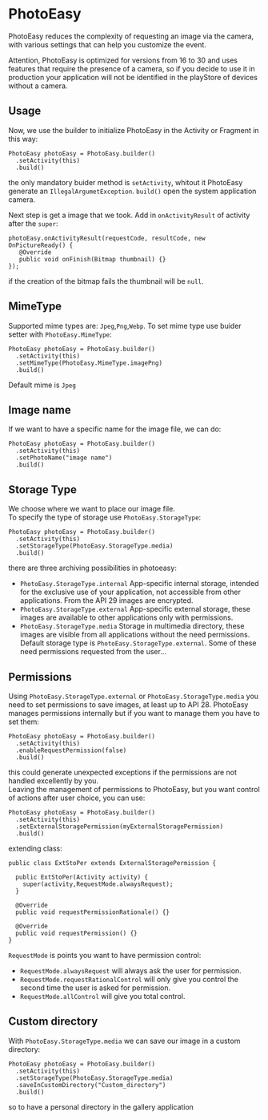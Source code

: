 # PhotoEasy
PhotoEasy reduces the complexity of requesting an image via the camera, with various settings that can help you customize the event.

Attention, PhotoEasy is optimized for versions from 16 to 30 and uses features that require the presence of a camera, so if you decide to use it in production your application will not be identified in the playStore of devices without a camera.

## Usage
Now, we use the builder to initialize PhotoEasy in the Activity or Fragment in this way:
```
PhotoEasy photoEasy = PhotoEasy.builder()
  .setActivity(this)
  .build()
```
the only mandatory buider method is `setActivity`, whitout it PhotoEasy generate an `IllegalArgumetException`.
`build()` open the system application camera.

Next step is get a image that we took. Add in `onActivityResult` of activity after the `super`:
```
photoEasy.onActivityResult(requestCode, resultCode, new OnPictureReady() {
   @Override
   public void onFinish(Bitmap thumbnail) {}
});
```
if the creation of the bitmap fails the thumbnail will be `null`.

## MimeType
Supported mime types are: `Jpeg`,`Png`,`Webp`.
To set mime type use buider setter with `PhotoEasy.MimeType`:
```
PhotoEasy photoEasy = PhotoEasy.builder()
  .setActivity(this)
  .setMimeType(PhotoEasy.MimeType.imagePng)
  .build()
```
Default mime is `Jpeg`

## Image name
If we want to have a specific name for the image file, we can do:
```
PhotoEasy photoEasy = PhotoEasy.builder()
  .setActivity(this)
  .setPhotoName("image name")
  .build()
```

## Storage Type
We choose where we want to place our image file.</br>
To specify the type of storage use `PhotoEasy.StorageType`:
```
PhotoEasy photoEasy = PhotoEasy.builder()
  .setActivity(this)
  .setStorageType(PhotoEasy.StorageType.media)
  .build()
```
there are three archiving possibilities in photoeasy:
- `PhotoEasy.StorageType.internal` App-specific internal storage, intended for the exclusive use of your application, not accessible from other applications. From the API 29 images are encrypted.
- `PhotoEasy.StorageType.external` App-specific external storage, these images are available to other applications only with permissions.
- `PhotoEasy.StorageType.media` Storage in multimedia directory, these images are visible from all applications without the need permissions.
Default storage type is `PhotoEasy.StorageType.external`.
Some of these need permissions requested from the user...

## Permissions
Using `PhotoEasy.StorageType.external` or `PhotoEasy.StorageType.media` you need to set permissions to save images, at least up to API 28. PhotoEasy manages permissions internally but if you want to manage them you have to set them:
```
PhotoEasy photoEasy = PhotoEasy.builder()
  .setActivity(this)
  .enableRequestPermission(false)
  .build()
```
this could generate unexpected exceptions if the permissions are not handled excellently by you.</br>
Leaving the management of permissions to PhotoEasy, but you want control of actions after user choice, you can use:
```
PhotoEasy photoEasy = PhotoEasy.builder()
  .setActivity(this)
  .setExternalStoragePermission(myExternalStoragePermission)
  .build()
```
extending class:
```
public class ExtStoPer extends ExternalStoragePermission {

  public ExtStoPer(Activity activity) {
    super(activity,RequestMode.alwaysRequest);
  }

  @Override
  public void requestPermissionRationale() {}

  @Override
  public void requestPermission() {}
}
```
`RequestMode` is points you want to have permission control:
- `RequestMode.alwaysRequest` will always ask the user for permission.
- `RequestMode.requestRationalControl` will only give you control the second time the user is asked for permission.
- `RequestMode.allControl` will give you total control.

## Custom directory
With `PhotoEasy.StorageType.media` we can save our image in a custom directory:
```
PhotoEasy photoEasy = PhotoEasy.builder()
  .setActivity(this)
  .setStorageType(PhotoEasy.StorageType.media)
  .saveInCustomDirectory("Custom_directory")
  .build()
```
so to have a personal directory in the gallery application